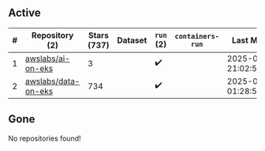 ## Active
| # | Repository (2) | Stars (737) | Dataset | `run` (2) | `containers-run` | Last Modified |
| --- | --- | --- | --- | --- | --- | --- |
| 1 | [awslabs/ai-on-eks](https://github.com/awslabs/ai-on-eks) | 3 |  | :heavy_check_mark: |  | 2025-04-03 21:02:51+00:00 |
| 2 | [awslabs/data-on-eks](https://github.com/awslabs/data-on-eks) | 734 |  | :heavy_check_mark: |  | 2025-04-10 01:28:50+00:00 |

## Gone
No repositories found!
